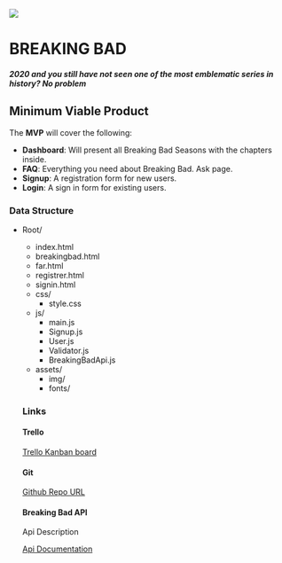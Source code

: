![](https://wallpaperplay.com/walls/full/d/f/c/158834.jpg)



# BREAKING BAD

##### 2020 and you still have not seen one of the most emblematic series in history? No problem

## Minimum Viable Product

The **MVP** will cover the following:

- **Dashboard**: Will present all Breaking Bad Seasons with the chapters inside.
- **FAQ**: Everything you need about Breaking Bad. Ask page.
- **Signup**: A registration form for new users.
- **Login**: A sign in form for existing users.



### Data Structure

- Root/

  - index.html
  - breakingbad.html
  - far.html
  - registrer.html
  - signin.html
  - css/
    - style.css
  - js/
    - main.js
    - Signup.js
    - User.js
    - Validator.js
    - BreakingBadApi.js
  - assets/
    - img/
    - fonts/

  

  ### Links

  #### Trello

  [Trello Kanban board](https://trello.com/b/gNf2syne/first-project-sergi-b)

  #### Git

  [Github Repo URL](https://github.com/sbotargues/breakingbad)

  #### Breaking Bad API

  Api Description

  [Api Documentation](https://breakingbadapi.com/documentation)

  

  
